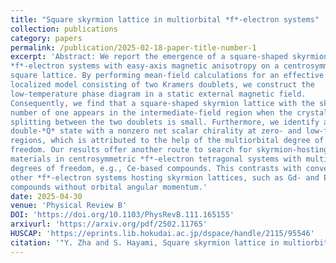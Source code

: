 ```yaml
---
title: "Square skyrmion lattice in multiorbital *f*-electron systems"
collection: publications
category: papers
permalink: /publication/2025-02-18-paper-title-number-1
excerpt: 'Abstract: We report the emergence of a square-shaped skyrmion lattice in multiorbital
*f*-electron systems with easy-axis magnetic anisotropy on a centrosymmetric
square lattice. By performing mean-field calculations for an effective
localized model consisting of two Kramers doublets, we construct the
low-temperature phase diagram in a static external magnetic field.
Consequently, we find that a square-shaped skyrmion lattice with the skyrmion
number of one appears in the intermediate-field region when the crystal field
splitting between the two doublets is small. Furthermore, we identify another
double-*Q* state with a nonzero net scalar chirality at zero- and low-field
regions, which is attributed to the help of the multiorbital degree of
freedom. Our results offer another route to search for skyrmion-hosting
materials in centrosymmetric *f*-electron tetragonal systems with multiorbital
degrees of freedom, e.g., Ce-based compounds. This contrasts with conventional
other *f*-electron systems hosting skyrmion lattices, such as Gd- and Eu-based
compounds without orbital angular momentum.'
date: 2025-04-30
venue: 'Physical Review B'
DOI: 'https://doi.org/10.1103/PhysRevB.111.165155'
arxivurl: 'https://arxiv.org/pdf/2502.11765'
HUSCAP: 'https://eprints.lib.hokudai.ac.jp/dspace/handle/2115/95546'
citation: '"Y. Zha and S. Hayami, Square skyrmion lattice in multiorbital $f$-electron systems, Phys. Rev. B \bf{111}, 165155 (2025)."'
---
```

